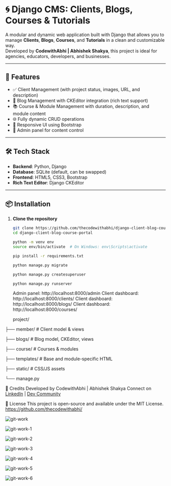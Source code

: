# 🌀 Django CMS: Clients, Blogs, Courses & Tutorials

A modular and dynamic web application built with Django that allows you to manage **Clients**, **Blogs**, **Courses**, and **Tutorials** in a clean and customizable way.  
Developed by **CodewithAbhi | Abhishek Shakya**, this project is ideal for agencies, educators, developers, and businesses.

---

## 🚀 Features

- ✅ Client Management (with project status, images, URL, and description)
- 📝 Blog Management with CKEditor integration (rich text support)
- 📚 Course & Module Management with duration, description, and module content
- 🌐 Fully dynamic CRUD operations
- 📱 Responsive UI using Bootstrap
- 🔐 Admin panel for content control

---

## 🛠️ Tech Stack

- **Backend**: Python, Django
- **Database**: SQLite (default, can be swapped)
- **Frontend**: HTML5, CSS3, Bootstrap
- **Rich Text Editor**: Django CKEditor

---

## 📦 Installation

1. **Clone the repository**

   ```bash
   git clone https://github.com/thecodewithabhi/django-client-blog-course-portal.git
   cd django-client-blog-course-portal
   ```

   ```bash
   python -m venv env
   source env/bin/activate  # On Windows: env\Scripts\activate
   ```

   ```bash
   pip install -r requirements.txt
   ```

   ```bash
   python manage.py migrate
   ```

   ```bash
   python manage.py createsuperuser
   ```

   ```bash
   python manage.py runserver
   ```

   Admin panel: http://localhost:8000/admin
   Client dashboard: http://localhost:8000/clients/
   Client dashboard: http://localhost:8000/blogs/
   Client dashboard: http://localhost:8000/courses/

     project/
   
  ├── member/         # Client model & views
  
  ├── blogs/          # Blog model, CKEditor, views
  
  ├── course/         # Courses & modules
  
  ├── templates/      # Base and module-specific HTML
  
  ├── static/         # CSS/JS assets
  
  └── manage.py

  🙌 Credits
  Developed by CodewithAbhi | Abhishek Shakya
  Connect on [LinkedIn](https://www.linkedin.com/in/abhishekshakyaa/) | [Dev Community](https://dev.to/abhishekshakya)

  📄 License
  This project is open-source and available under the MIT License.
  https://github.com/thecodewithabhi/

![git-work](https://github.com/user-attachments/assets/5ee10488-a55a-4e1d-8f7e-9c58551837d5)

![git-work-1](https://github.com/user-attachments/assets/e9dd32d6-b150-41e8-ac6c-a2a751a2f998)

![git-work-2](https://github.com/user-attachments/assets/f45ca799-684d-474b-bdb8-0ba66ef50da4)

![git-work-3](https://github.com/user-attachments/assets/28183703-23c7-46ce-9bf9-c09df3d973db)

![git-work-4](https://github.com/user-attachments/assets/b516e89a-85c8-4123-ba86-33fb02b2a35b)

![git-work-5](https://github.com/user-attachments/assets/8cad425d-1f05-4eeb-8c07-d1178c1bd9b5)

![git-work-6](https://github.com/user-attachments/assets/cf8395db-827a-4685-85e9-e7ca99c613fb)







  
   
